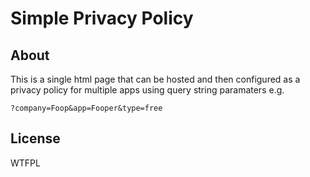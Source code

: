 # Simple Privacy Policy

## About

This is a single html page that can be hosted and then configured as a privacy policy for multiple apps using query string paramaters e.g.

```
?company=Foop&app=Fooper&type=free
```

## License

WTFPL

